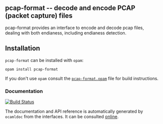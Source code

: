 ## pcap-format -- decode and encode PCAP (packet capture) files

pcap-format provides an interface to encode and decode pcap files, dealing with
both endianess, including endianess detection.

## Installation

`pcap-format` can be installed with `opam`:

    opam install pcap-format

If you don't use `opam` consult the [`pcap-format.opam`](pcap-format.opam) file for build
instructions.

### Documentation

[![Build Status](https://travis-ci.org/mirage/ocaml-pcap.svg?branch=master)](https://travis-ci.org/mirage/ocaml-pcap)

The documentation and API reference is automatically generated by
`ocamldoc` from the interfaces. It can be consulted [online][2].

[2]: https://mirage.github.io/ocaml-pcap/Pcap.html

